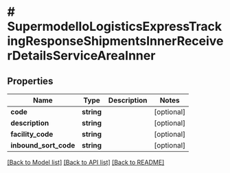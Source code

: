 # # SupermodelIoLogisticsExpressTrackingResponseShipmentsInnerReceiverDetailsServiceAreaInner

## Properties

Name | Type | Description | Notes
------------ | ------------- | ------------- | -------------
**code** | **string** |  | [optional]
**description** | **string** |  | [optional]
**facility_code** | **string** |  | [optional]
**inbound_sort_code** | **string** |  | [optional]

[[Back to Model list]](../../README.md#models) [[Back to API list]](../../README.md#endpoints) [[Back to README]](../../README.md)
